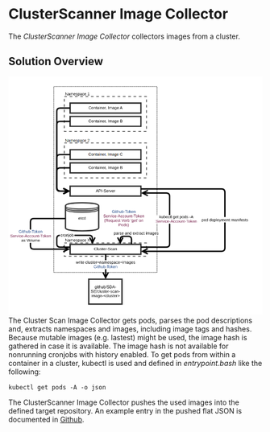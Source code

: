 # ClusterScanner Image Collector
The _ClusterScanner Image Collector_ collectors images from a cluster.

## Solution Overview
![Overview](images/collector.png)
The Cluster Scan Image Collector gets pods, parses the pod descriptions and, extracts namespaces and images, including image tags and hashes. Because mutable images (e.g. lastest) might be used, the image hash is gathered in case it is available. The image hash is not available for nonrunning cronjobs with history enabled. To get pods from within a container in a cluster, kubectl is used and defined in _entrypoint.bash_ like the following:
```
kubectl get pods -A -o json
```

The ClusterScanner Image Collector pushes the used images into the defined target repository. An example entry in the pushed flat JSON is documented in [Github](https://github.com/SDA-SE/cluster-scan-test-images/).

